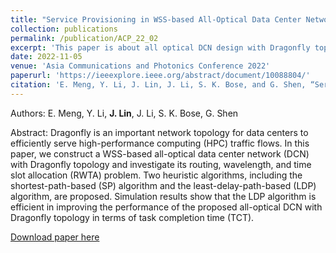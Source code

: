 ```yaml
---
title: "Service Provisioning in WSS-based All-Optical Data Center Network with Dragonfly Topology"
collection: publications
permalink: /publication/ACP_22_02
excerpt: 'This paper is about all optical DCN design with Dragonfly topology and uni-cast services.'
date: 2022-11-05
venue: 'Asia Communications and Photonics Conference 2022'
paperurl: 'https://ieeexplore.ieee.org/abstract/document/10088804/'
citation: 'E. Meng, Y. Li, J. Lin, J. Li, S. K. Bose, and G. Shen, “Service Provisioning in WSS-based All-Optical Data Center Network with Dragonfly Topology,” in Proc. Asia Communications and Photonics Conference (ACP), 2022, pp. 1-3.'
---
```


Authors: E. Meng, Y. Li, **J. Lin**, J. Li, S. K. Bose, G. Shen

Abstract: Dragonfly is an important network topology for data centers to efficiently serve high-performance computing (HPC) traffic flows. In this paper, we construct a WSS-based all-optical data center network (DCN) with Dragonfly topology and investigate its routing, wavelength, and time slot allocation (RWTA) problem. Two heuristic algorithms, including the shortest-path-based (SP) algorithm and the least-delay-path-based (LDP) algorithm, are proposed. Simulation results show that the LDP algorithm is efficient in improving the performance of the proposed all-optical DCN with Dragonfly topology in terms of task completion time (TCT). 

[Download paper here](https://ieeexplore.ieee.org/abstract/document/10088804/)
